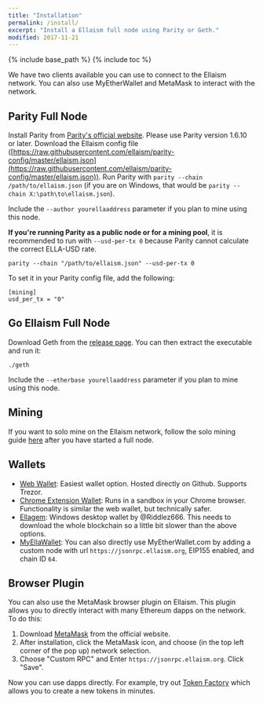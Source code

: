 ```yaml
---
title: "Installation"
permalink: /install/
excerpt: "Install a Ellaism full node using Parity or Geth."
modified: 2017-11-21
---
```


{% include base_path %}
{% include toc %}

We have two clients available you can use to connect to the Ellaism network. You
can also use MyEtherWallet and MetaMask to interact with the network.

## Parity Full Node

Install Parity from [Parity's official
website](https://github.com/paritytech/parity/releases). Please use Parity
version 1.6.10 or later. Download the Ellaism config file
([https://raw.githubusercontent.com/ellaism/parity-config/master/ellaism.json](https://raw.githubusercontent.com/ellaism/parity-config/master/ellaism.json)).
Run Parity with `parity --chain /path/to/ellaism.json` (if you are on Windows,
that would be `parity --chain X:\path\to\ellaism.json`).

Include the `--author yourellaaddress` parameter if you plan to mine using this
node.

**If you're running Parity as a public node or for a mining pool**, it is
recommended to run with `--usd-per-tx 0` because Parity cannot calculate the
correct ELLA-USD rate.

```
parity --chain "/path/to/ellaism.json" --usd-per-tx 0
```

To set it in your Parity config file, add the following:

```
[mining]
usd_per_tx = "0"
```

## Go Ellaism Full Node

Download Geth from the [release
page](https://github.com/ellaism/go-ellaism/releases). You can then extract the
executable and run it:

```
./geth
```

Include the `--etherbase yourellaaddress` parameter if you plan to mine using
this node.

## Mining

If you want to solo mine on the Ellaism network, follow the solo mining guide
[here](/mining/) after you have started a full node.

## Wallets

* [Web Wallet](https://ellaism.github.io/ellawallet): Easiest wallet option. Hosted directly on Github. Supports Trezor.
* [Chrome Extension Wallet](https://chrome.google.com/webstore/detail/myellawallet/bgfofdgebpphdhddggaggeafenegbjef): Runs in a sandbox in your Chrome browser. Functionality is similar the web wallet, but technically safer.
* [Ellagem](https://github.com/ellaism-io/ellagem): Windows desktop wallet by @Riddlez666. This needs to download the whole blockchain so a little bit slower than the above options.
* [MyEllaWallet](https://myellawallet.com): You can also directly use MyEtherWallet.com by adding a custom node with url `https://jsonrpc.ellaism.org`, EIP155 enabled, and chain ID `64`.

## Browser Plugin

You can also use the MetaMask browser plugin on Ellaism. This plugin allows you
to directly interact with many Ethereum dapps on the network. To do this:

1. Download [MetaMask](http://metamask.io/) from the official website.
2. After installation, click the MetaMask icon, and choose (in the top left
   corner of the pop up) network selection.
3. Choose "Custom RPC" and Enter `https://jsonrpc.ellaism.org`. Click "Save".

Now you can use dapps directly. For example, try out [Token
Factory](https://tokenfactory.surge.sh) which allows you to create a new tokens
in minutes.
